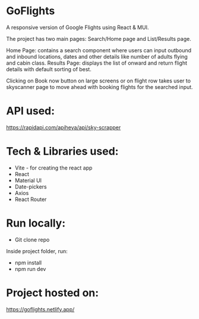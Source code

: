 # GoFlights

A responsive version of Google Flights using React & MUI.

The project has two main pages: Search/Home page and List/Results page.

Home Page: contains a search component where users can input outbound and inbound locations, dates and other details like number of adults flying and cabin class.
Results Page: displays the list of onward and return flight details with default sorting of best.

Clicking on Book now button on large screens or on flight row takes user to skyscanner page to move ahead with booking flights for the searched input.

# API used:

https://rapidapi.com/apiheya/api/sky-scrapper

# Tech & Libraries used:

- Vite - for creating the react app
- React
- Material UI
- Date-pickers
- Axios
- React Router

# Run locally:

- Git clone repo

Inside project folder, run:

- npm install
- npm run dev

# Project hosted on:

https://goflights.netlify.app/

#
